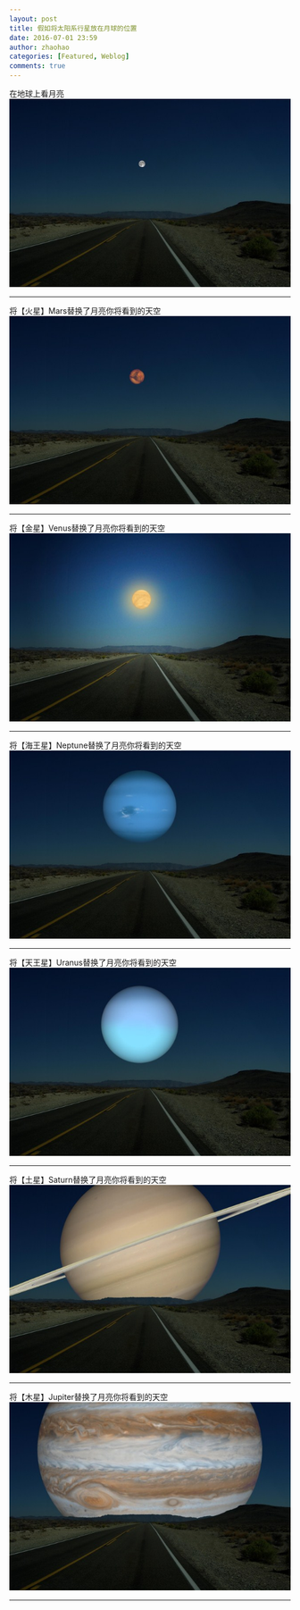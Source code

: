 ```yaml
---
layout: post
title: 假如将太阳系行星放在月球的位置
date: 2016-07-01 23:59
author: zhaohao
categories: [Featured, Weblog]
comments: true 
---
```

<p>在地球上看月亮  <br/>
<img src="/media/images/IMG_20131225_1_Moon.jpg" alt="Moon" /></p>

<hr />

<p>将【火星】Mars替换了月亮你将看到的天空  <br/>
<img src="/media/images/IMG_20131225_2_Mars.jpg" alt="Mars" /></p>

<hr />

<p>将【金星】Venus替换了月亮你将看到的天空  <br/>
<img src="/media/images/IMG_20131225_3_Venus.jpg" alt="Venus" /></p>

<hr />

<p>将【海王星】Neptune替换了月亮你将看到的天空  <br/>
<img src="/media/images/IMG_20131225_4_Neptune.jpg" alt="Neptune" /></p>

<hr />

<p>将【天王星】Uranus替换了月亮你将看到的天空  <br/>
<img src="/media/images/IMG_20131225_5_Uranus.jpg" alt="Uranus" /></p>

<hr />

<p>将【土星】Saturn替换了月亮你将看到的天空  <br/>
<img src="/media/images/IMG_20131225_6_Saturn.jpg" alt="Saturn" /></p>

<hr />

<p>将【木星】Jupiter替换了月亮你将看到的天空  <br/>
<img src="/media/images/IMG_20131225_7_Jupiter.jpg" alt="Jupiter" /></p>

<hr />